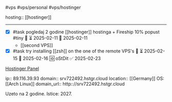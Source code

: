 #vps #vps/personal #vps/hostinger

hosting:: [[hostinger]]
___

- [x] #task pogledaj 2 godine [[hostinger]] hostinga + Fireship 10% popust #tiny 🔼 ⏳ 2025-02-11 📅 2025-02-11
	- [[second VPS]]
- [x] #task try installing [[zsh]] on the one of the remote VPS's 🔼 ⏳ 2025-02-15 📅 2025-02-16 🆔 oStDit ✅ 2025-02-23

[Hostinger Panel](https://hpanel.hostinger.com/vps/722492/overview)

ip:: 89.116.39.93
domain:: srv722492.hstgr.cloud
location:: [[Germany]]
OS: [[Arch Linux]]
domain_url:: http:://srv722492.hstgr.cloud

Uzeto na 2 godine. Istice: 2027.
